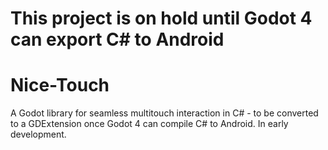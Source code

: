 # This project is on hold until Godot 4 can export C# to Android

# Nice-Touch
A Godot library for seamless multitouch interaction in C# - to be converted to a GDExtension once Godot 4 can compile C# to Android. In early development.
